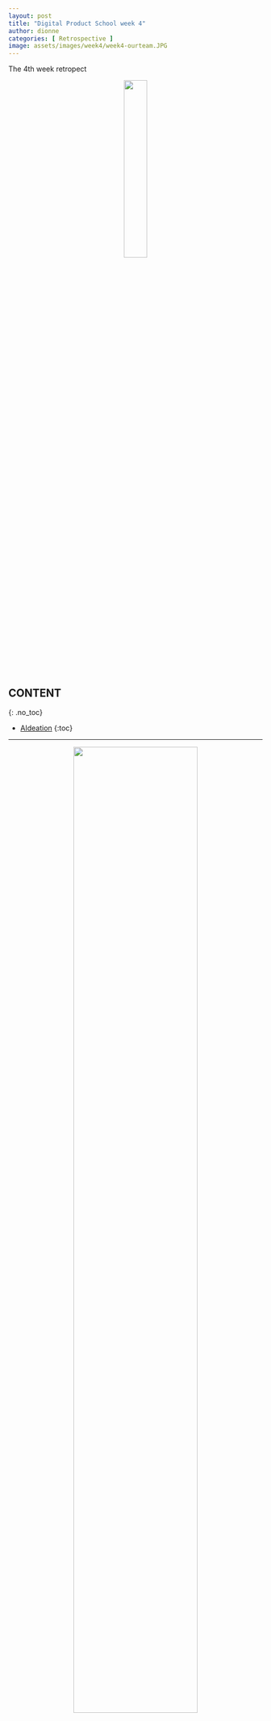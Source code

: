 ```yaml
---
layout: post
title: "Digital Product School week 4"
author: dionne
categories: [ Retrospective ]
image: assets/images/week4/week4-ourteam.JPG
--- 
```



The 4th week retropect

<div style="text-align:center">
    <img src="/assets/images/week4/jan-27-monday.JPG" width="30%" height="30%"/>
</div>

## CONTENT
{: .no_toc}

* [AIdeation](#aideation)
{:toc}

---

<div style="text-align:center">
    <img src="/assets/images/week4/schedule.png" width="70%" height="70%"/>
</div>

# Monday
{: .no_toc}

## 1. Ideation Techniques

<div style="text-align:center">
    <img src="/assets/images/week4/aideation.JPG" width="70%" height="70%"/>
</div>

## 2. Generating idea in my team

<div style="text-align:center">
    <img src="/assets/images/week4/jan-27-monday-2.JPG" width="70%" height="70%"/>
</div>

## 3. AIdeation

<div style="text-align:center">
    <img src="/assets/images/week4/jan-27-monday-3.JPG" width="70%" height="70%"/>
</div>


# Tuesday

## 1. Team brain storming of idea

<div style="text-align:center">
    <img src="/assets/images/week4/jan-28-tuesday-0.JPG" width="70%" height="70%"/>
</div>

Based on generated idea on Monday, we extended our idea doing rolling-paper!

<div style="text-align:center">
    <img src="/assets/images/week4/jan-28-tuesday-2.JPG" width="70%" height="70%"/>
</div>

<div style="text-align:center">
    <img src="/assets/images/week4/jan-28-tuesday-1.JPG" width="70%" height="70%"/>
</div>

## 2. Die Produkt Macher

`What is lean start-up?`
> Lean startup is a methodology for developing businesses and products that aims to shorten product development cycles and rapidly discover if a proposed business model is viable; this is achieved by adopting a combination of business-hypothesis-driven experimentation, iterative product releases, and validated learning. - wikipedia
# Wendesday

# Thursday

# Friday


